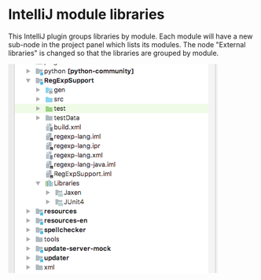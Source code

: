 # IntelliJ module libraries

This IntelliJ plugin groups libraries by module.
Each module will have a new sub-node in the project panel which lists its modules.
The node "External libraries" is changed so that the libraries are grouped by module.

<img src="module-libraries.png" />